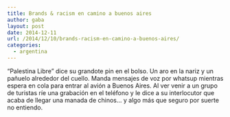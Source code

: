 ```yaml
---
title: Brands & racism en camino a buenos aires
author: gaba
layout: post
date: 2014-12-11
url: /2014/12/10/brands-racism-en-camino-a-buenos-aires/
categories:
  - argentina
---
```

“Palestina Libre” dice su grandote pin en el bolso. Un aro en la nariz y un pañuelo alrededor del cuello. Manda mensajes de voz por whatsup mientras espera en cola para entrar al avión a Buenos Aires. Al ver venir a un grupo de turistas ríe una grabación en el teléfono y le dice a su interlocutor que acaba de llegar una manada de chinos… y algo más que seguro por suerte no entiendo.
